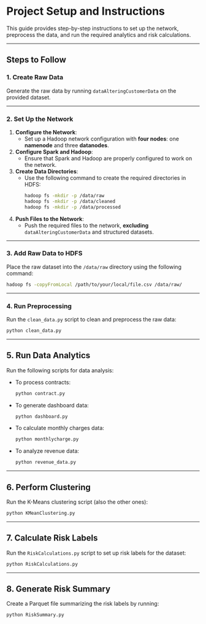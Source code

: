 # Project Setup and Instructions

This guide provides step-by-step instructions to set up the network, preprocess the data, and run the required analytics and risk calculations.

---

## **Steps to Follow**

### **1. Create Raw Data**
Generate the raw data by running `dataAlteringCustomerData` on the provided dataset.

---

### **2. Set Up the Network**
1. **Configure the Network**:
   - Set up a Hadoop network configuration with **four nodes**: one **namenode** and three **datanodes**.
2. **Configure Spark and Hadoop**:
   - Ensure that Spark and Hadoop are properly configured to work on the network.
3. **Create Data Directories**:
   - Use the following command to create the required directories in HDFS:
     ```bash
     hadoop fs -mkdir -p /data/raw
     hadoop fs -mkdir -p /data/cleaned
     hadoop fs -mkdir -p /data/processed
     ```
4. **Push Files to the Network**:
   - Push the required files to the network, **excluding** `dataAlteringCustomerData` and structured datasets.

---

### **3. Add Raw Data to HDFS**
Place the raw dataset into the `/data/raw` directory using the following command:
```bash
hadoop fs -copyFromLocal /path/to/your/local/file.csv /data/raw/
```

---

### **4. Run Preprocessing**
Run the `clean_data.py` script to clean and preprocess the raw data:
```bash
python clean_data.py
```
---

## **5. Run Data Analytics**
Run the following scripts for data analysis:

- To process contracts:
  ```bash
  python contract.py
  ```

- To generate dashboard data:
  ```bash
  python dashboard.py
  ```

- To calculate monthly charges data:
  ```bash
  python monthlycharge.py
  ```

- To analyze revenue data:
  ```bash
  python revenue_data.py
  ```

---

## **6. Perform Clustering**
Run the K-Means clustering script (also the other ones):
```bash
python KMeanClustering.py
```

---

## **7. Calculate Risk Labels**
Run the `RiskCalculations.py` script to set up risk labels for the dataset:
```bash
python RiskCalculations.py
```

---

## **8. Generate Risk Summary**
Create a Parquet file summarizing the risk labels by running:
```bash
python RiskSummary.py
```

